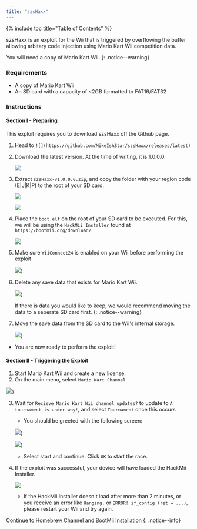 ```yaml
---
title: "szsHaxx"
---
```


{% include toc title="Table of Contents" %}

szsHaxx is an exploit for the Wii that is triggered by overflowing the buffer allowing arbitary code injection using Mario Kart Wii competition data.

You will need a copy of Mario Kart Wii.
{: .notice--warning}

### Requirements

* A copy of Mario Kart Wii
* An SD card with a capacity of <2GB formatted to FAT16/FAT32

### Instructions

#### Section I - Preparing

This exploit requires you to download szsHaxx off the Github page. 

1. Head to `![](https://github.com/MikeIsAStar/szsHaxx/releases/latest)`
2. Download the latest version. At the time of writing, it is 1.0.0.0.

    ![](/images/exploits/szshaxx/szsHaxx.png)


3. Extract `szsHaxx-v1.0.0.0.zip`, and copy the folder with your region code (E|J|K|P) to the root of your SD card.

    ![](/images/exploits/szshaxx/files2.png)

    ![](/images/exploits/szshaxx/files3.png)

4. Place the `boot.elf` on the root of your SD card to be executed. For this, we will be using the `HackMii Installer` found at `https://bootmii.org/download/`

    ![](/images/exploits/szshaxx/bootelf.png)

5. Make sure `WiiConnect24` is enabled on your Wii before performing the exploit

    ![](/images/exploits/szshaxx/wiiconnect24.png))

6. Delete any save data that exists for Mario Kart Wii. 

    ![](/images/exploits/szshaxx/deleted.png))

    If there is data you would like to keep, we would recommend moving the data to a seperate SD card first.
    {: .notice--warning}

7. Move the save data from the SD card to the Wii's internal storage.

    ![](/images/exploits/szshaxx/moved.png))

+ You are now ready to perform the exploit!


#### Section II - Triggering the Exploit

1. Start Mario Kart Wii and create a new license.
2. On the main menu, select `Mario Kart Channel`

![](/images/exploits/szshaxx/channel.png))


3. Wait for `Recieve Mario Kart Wii channel updates?` to update to `A tournament is under way!`, and select `Tournament` once this occurs
    + You should be greeted with the following screen:

    ![](/images/exploits/szshaxx/tourney.png))

    ![](/images/exploits/szshaxx/haxx.png))

    + Select start and continue. Click `OK` to start the race.

1. If the exploit was successful, your device will have loaded the HackMii Installer.

    ![](/images/hackmii/scam.png)

    + If the HackMii Installer doesn't load after more than 2 minutes, or you receive an error like `Hanging.` or `ERROR! if_config (ret = ...)`, please restart your Wii and try again.

[Continue to Homebrew Channel and BootMii Installation](hbc)
{: .notice--info}

